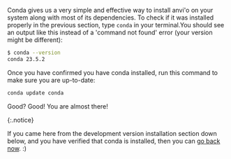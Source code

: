 Conda gives us a very simple and effective way to install anvi'o on your system along with most of its dependencies. To check if it was installed properly in the previous section, type `conda` in your terminal.You should see an output like this instead of a 'command not found' error (your version might be different):

```bash
$ conda --version
conda 23.5.2
```

Once you have confirmed you have conda installed, run this command to make sure you are up-to-date:

``` bash
conda update conda
```

Good? Good! You are almost there!

{:.notice}

If you came here from the development version installation section down below, and you have verified that conda is installed, then you can [go back now](#initial-checks). :)